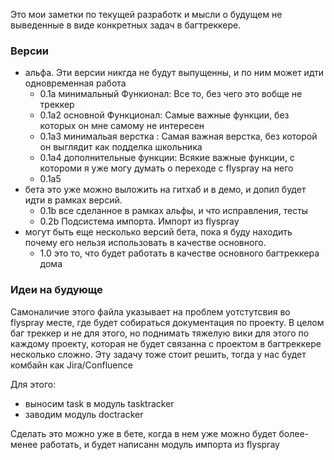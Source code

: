 
Это мои заметки по текущей разработк и мысли о будущем не выведенные в виде конкретных задач в багтреккере.

### Версии

* альфа. Эти версии никгда не будут выпущенны, и по ним может идти одновременная работа
  * 0.1a минимальный Функионал: Все то, без чего это вобще не треккер
  * 0.1a2 основной Функционал: Самые важные функции, без которых он мне самому не интересен
  * 0.1a3 минимальая верстка : Самая важная верстка, без которой он выглядит как подделка школьника
  * 0.1a4 дополнительные функции: Всякие важные функции, с котороми я уже могу думать о переходе с flyspray на него
  * 0.1a5
* бета это уже можно выложить на гитхаб и в демо, и допил будет идти в рамках версий.
  * 0.1b все сделанное в рамках альфы, и что исправления, тесты
  * 0.2b Подсистема импорта. Импорт из flyspray
* могут быть еще несколько версий бета, пока я буду находить почему его нельзя использовать в качестве основного.
  * 1.0 это то, что будет работать в качестве основного багтреккера дома

### Идеи на будующе

Самоналичие этого файла указывает на проблем уотстутсвия во flyspray месте, где будет собираться документация по 
проекту. В целом баг треккер и не для этого, но поднимать тяжелую вики для этого по каждому проекту, которая не будет 
связанна с проектом в багтреккере несколько сложно. Эту задачу тоже стоит решить, тогда у нас будет комбайн как 
Jira/Confluence

Для этого:
 * выносим task в модуль tasktracker
 * заводим модуль doctracker
 
Сделать это можно уже в бете, когда в нем уже можно будет более-менее работать, и будет написанн модуль импорта из 
flyspray

